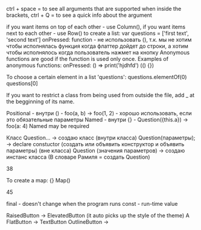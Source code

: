 ctrl + space = to see all arguments that are supported
when inside the brackets, ctrl + Q = to see a quick info about the argument

if you want items on top of each other - use Column(), if you want items next to each other - use Row()
to create a list: var questions = ['first text', 'second text']
onPressed: function - не использовать (), т.к. мы не хотим чтобы исполнялась функция когда флаттер дойдет до строки, а хотим чтобы исполнялось когда пользователь нажмет на кнопку
Anonymous functions are good if the function is used only once. Examples of anonymous functions:
	onPressed: () => print('hjdhfd')
	(() {})

To choose a certain element in a list 'questions':
	questions.elementOf(0)
	questions[0]

If you want to restrict a class from being used from outside the file, add _ at the begginning of its name.

Positional - внутри () - foo(a, b) -> foo(1, 2) - хорошо использовать, если это обязательные параметры
Named - внутри {} - Question({this.a}) -> foo(a: 4)
Named may be required

Класс Question... -> создаю класс
	(внутри класса) Question(параметры); -> declare constuctor (создать или объявить конструктор и объявить параметры)
(вне класса) Question (значения параметров) -> создаю инстанс класса (В словаре Рамиля = создать Question)

38

To create a map:
	{}
	Map()

45

final - doesn't change when the program runs
const - run-time value

RaisedButton -> ElevatedButton (it auto picks up the style of the theme)
A FlatButton -> TextButton
OutlineButton -> 



